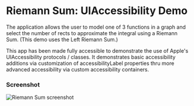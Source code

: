 Riemann Sum: UIAccessibility Demo
==========================================

The application allows the user to model one of 3 functions in a graph and select the number of rects to approximate the integral using a Riemann Sum. (This demo uses the Left Riemann Sum.)

This app has been made fully accessible to demonstrate the use of Apple's UIAccessibility protocols / classes. It demonstrates basic accessibility additions via customization of accessibilityLabel properties thru more advanced accessibility via custom accessibility containers.

### Screenshot

![Riemann Sum screenshot](https://raw.github.com/spanage/riemann_sum_ax_ios/master/screenshot.png)